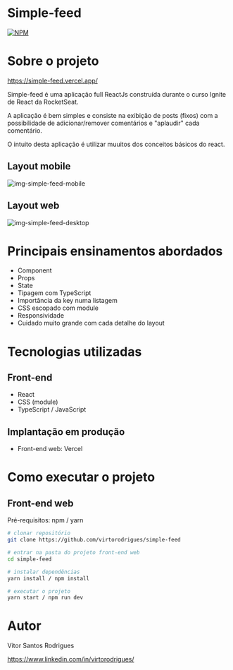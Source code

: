 # Simple-feed
[![NPM](https://img.shields.io/npm/l/react)](https://github.com/virtorodrigues/simple-feed/blob/master/LICENCE) 

# Sobre o projeto

https://simple-feed.vercel.app/

Simple-feed é uma aplicação full ReactJs construída durante o curso Ignite de React da RocketSeat.

A aplicação é bem simples e consiste na exibição de posts (fixos) com a possibilidade de adicionar/remover comentários e "aplaudir" cada comentário.

O intuito desta aplicação é utilizar muuitos dos conceitos básicos do react.

## Layout mobile
![img-simple-feed-mobile](https://user-images.githubusercontent.com/40903144/228356670-c616cfea-27c1-439d-a20d-ff31724a6f1e.png)

## Layout web
![img-simple-feed-desktop](https://user-images.githubusercontent.com/40903144/228356708-94fbe12b-3dd5-44b6-84a1-331473328680.png)

# Principais ensinamentos abordados
- Component
- Props
- State
- Tipagem com TypeScript
- Importância da key numa listagem
- CSS escopado com module
- Responsividade
- Cuidado muito grande com cada detalhe do layout

# Tecnologias utilizadas
## Front-end
- React
- CSS (module)
- TypeScript / JavaScript

## Implantação em produção
- Front-end web: Vercel

# Como executar o projeto

## Front-end web
Pré-requisitos: npm / yarn

```bash
# clonar repositório
git clone https://github.com/virtorodrigues/simple-feed

# entrar na pasta do projeto front-end web
cd simple-feed

# instalar dependências
yarn install / npm install

# executar o projeto
yarn start / npm run dev
```

# Autor

Vitor Santos Rodrigues

https://www.linkedin.com/in/virtorodrigues/
